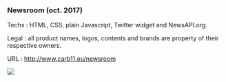 <h3>Newsroom (oct. 2017)</h3>

Techs :  HTML, CSS, plain Javascript, Twitter widget and NewsAPI.org.<br>

Legal :  all product names, logos, contents and brands are property of their respective owners.<br>

URL :  <a href="http://www.carb11.eu/newsroom">http://www.carb11.eu/newsroom</a><br>

<img src="http://www.carb11.eu/static/nrv1_preview.jpg" />
